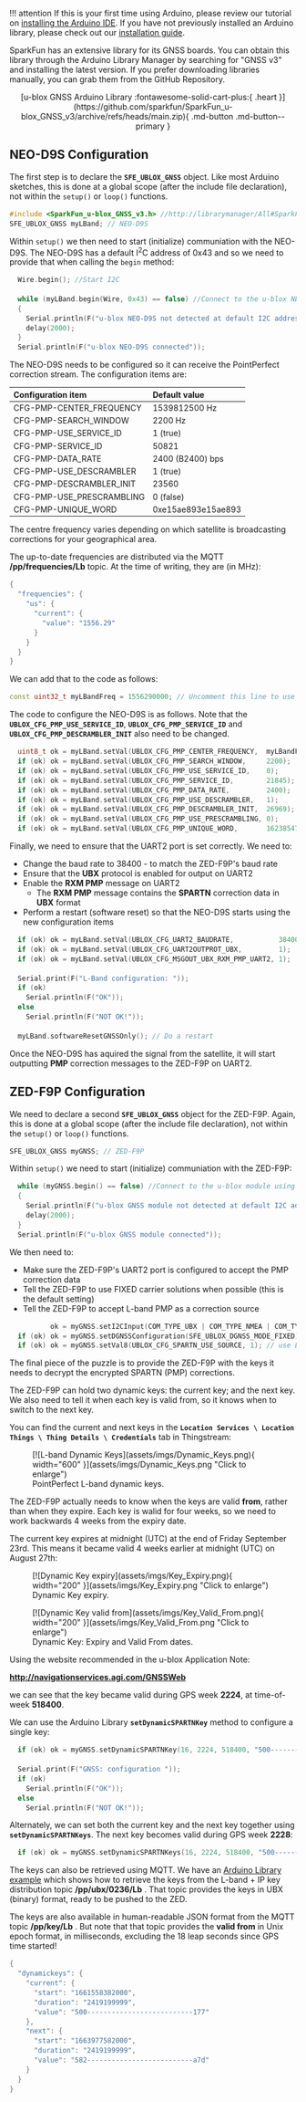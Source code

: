 
!!! attention
	If this is your first time using Arduino, please review our tutorial on [installing the Arduino IDE](https://learn.sparkfun.com/tutorials/installing-arduino-ide). If you have not previously installed an Arduino library, please check out our [installation guide](https://learn.sparkfun.com/tutorials/installing-an-arduino-library).


SparkFun has an extensive library for its GNSS boards. You can obtain this library through the Arduino Library Manager by searching for "GNSS v3" and installing the latest version. If you prefer downloading libraries manually, you can grab them from the GitHub Repository.

<center>
[u-blox GNSS Arduino Library :fontawesome-solid-cart-plus:{ .heart }](https://github.com/sparkfun/SparkFun_u-blox_GNSS_v3/archive/refs/heads/main.zip){ .md-button .md-button--primary }
</center>


## NEO-D9S Configuration

The first step is to declare the **`SFE_UBLOX_GNSS`** object. Like most Arduino sketches, this is done at a global scope (after the include file declaration), not within the ```setup()``` or ```loop()``` functions. 

```C++
#include <SparkFun_u-blox_GNSS_v3.h> //http://librarymanager/All#SparkFun_u-blox_GNSS_v3
SFE_UBLOX_GNSS myLBand; // NEO-D9S
```

Within ```setup()``` we then need to start (initialize) communiation with the NEO-D9S.
The NEO-D9S has a default I<sup>2</sup>C address of 0x43 and so we need to provide that when calling the ```begin``` method:

```C++
  Wire.begin(); //Start I2C

  while (myLBand.begin(Wire, 0x43) == false) //Connect to the u-blox NEO-D9S using Wire port. The D9S default I2C address is 0x43 (not 0x42)
  {
    Serial.println(F("u-blox NEO-D9S not detected at default I2C address. Please check wiring."));
    delay(2000);
  }
  Serial.println(F("u-blox NEO-D9S connected"));

```

The NEO-D9S needs to be configured so it can receive the PointPerfect correction stream. The configuration items are: 

| Configuration item | Default value |
| :----------------- | :---- |
| CFG-PMP-CENTER_FREQUENCY | 1539812500 Hz |
| CFG-PMP-SEARCH_WINDOW | 2200 Hz |
| CFG-PMP-USE_SERVICE_ID | 1 (true)|
| CFG-PMP-SERVICE_ID | 50821 |
| CFG-PMP-DATA_RATE | 2400 (B2400) bps |
| CFG-PMP-USE_DESCRAMBLER | 1 (true) |
| CFG-PMP-DESCRAMBLER_INIT | 23560 |
| CFG-PMP-USE_PRESCRAMBLING | 0 (false) |
| CFG-PMP-UNIQUE_WORD | 0xe15ae893e15ae893 |

The centre frequency varies depending on which satellite is broadcasting corrections for your geographical area.

The up-to-date frequencies are distributed via the MQTT **/pp/frequencies/Lb** topic. At the time of writing, they are (in MHz):

```C++
{
  "frequencies": {
    "us": {
      "current": {
        "value": "1556.29"
      }
    }
  }
}
```

We can add that to the code as follows:

```C++
const uint32_t myLBandFreq = 1556290000; // Uncomment this line to use the US SPARTN 1.8 service
```

The code to configure the NEO-D9S is as follows. Note that the **`UBLOX_CFG_PMP_USE_SERVICE_ID`**, **`UBLOX_CFG_PMP_SERVICE_ID`** and **`UBLOX_CFG_PMP_DESCRAMBLER_INIT`**
also need to be changed.

```C++
  uint8_t ok = myLBand.setVal(UBLOX_CFG_PMP_CENTER_FREQUENCY,  myLBandFreq); // Default 1539812500 Hz
  if (ok) ok = myLBand.setVal(UBLOX_CFG_PMP_SEARCH_WINDOW,     2200);        // Default 2200 Hz
  if (ok) ok = myLBand.setVal(UBLOX_CFG_PMP_USE_SERVICE_ID,    0);           // Default 1 
  if (ok) ok = myLBand.setVal(UBLOX_CFG_PMP_SERVICE_ID,        21845);       // Default 50821
  if (ok) ok = myLBand.setVal(UBLOX_CFG_PMP_DATA_RATE,         2400);        // Default 2400 bps
  if (ok) ok = myLBand.setVal(UBLOX_CFG_PMP_USE_DESCRAMBLER,   1);           // Default 1
  if (ok) ok = myLBand.setVal(UBLOX_CFG_PMP_DESCRAMBLER_INIT,  26969);       // Default 23560
  if (ok) ok = myLBand.setVal(UBLOX_CFG_PMP_USE_PRESCRAMBLING, 0);           // Default 0
  if (ok) ok = myLBand.setVal(UBLOX_CFG_PMP_UNIQUE_WORD,       16238547128276412563ull); // 0xE15AE893E15AE893
```

Finally, we need to ensure that the UART2 port is set correctly. We need to:

* Change the baud rate to 38400 - to match the ZED-F9P's baud rate
* Ensure that the **UBX** protocol is enabled for output on UART2
* Enable the **RXM PMP** message on UART2
    * The **RXM PMP** message contains the **SPARTN** correction data in **UBX** format
* Perform a restart (software reset) so that the NEO-D9S starts using the new configuration items

```C++
  if (ok) ok = myLBand.setVal(UBLOX_CFG_UART2_BAUDRATE,           38400); // match baudrate with ZED default
  if (ok) ok = myLBand.setVal(UBLOX_CFG_UART2OUTPROT_UBX,         1);     // Enable UBX output on UART2
  if (ok) ok = myLBand.setVal(UBLOX_CFG_MSGOUT_UBX_RXM_PMP_UART2, 1);     // Output UBX-RXM-PMP on UART2
  
  Serial.print(F("L-Band configuration: "));
  if (ok)
    Serial.println(F("OK"));
  else
    Serial.println(F("NOT OK!"));

  myLBand.softwareResetGNSSOnly(); // Do a restart
```

Once the NEO-D9S has aquired the signal from the satellite, it will start outputting **PMP** correction messages to the ZED-F9P on UART2.

## ZED-F9P Configuration

We need to declare a second **`SFE_UBLOX_GNSS`** object for the ZED-F9P. Again, this is done at a global scope (after the include file declaration), not within the ```setup()``` or ```loop()``` functions. 

```C++
SFE_UBLOX_GNSS myGNSS; // ZED-F9P
```

Within ```setup()``` we need to start (initialize) communiation with the ZED-F9P:

```C++
  while (myGNSS.begin() == false) //Connect to the u-blox module using Wire port and the default I2C address (0x42)
  {
    Serial.println(F("u-blox GNSS module not detected at default I2C address. Please check wiring."));
    delay(2000);
  }
  Serial.println(F("u-blox GNSS module connected"));
```

We then need to:

* Make sure the ZED-F9P's UART2 port is configured to accept the PMP correction data
* Tell the ZED-F9P to use FIXED carrier solutions when possible (this is the default setting)
* Tell the ZED-F9P to accept L-band PMP as a correction source

```C++
          ok = myGNSS.setI2CInput(COM_TYPE_UBX | COM_TYPE_NMEA | COM_TYPE_SPARTN); //Be sure SPARTN input is enabled
  if (ok) ok = myGNSS.setDGNSSConfiguration(SFE_UBLOX_DGNSS_MODE_FIXED); // Set the differential mode - ambiguities are fixed whenever possible
  if (ok) ok = myGNSS.setVal8(UBLOX_CFG_SPARTN_USE_SOURCE, 1); // use LBAND PMP message
```

The final piece of the puzzle is to provide the ZED-F9P with the keys it needs to decrypt the encrypted SPARTN (PMP) corrections.

The ZED-F9P can hold two dynamic keys: the current key; and the next key. We also need to tell it when each key is valid from, so it knows when to switch to the next key.

You can find the current and next keys in the **`Location Services \ Location Things \ Thing Details \ Credentials`** tab in Thingstream:

<figure markdown>
[![L-band Dynamic Keys](assets/imgs/Dynamic_Keys.png){ width="600" }](assets/imgs/Dynamic_Keys.png "Click to enlarge")
<figcaption markdown>
PointPerfect L-band dynamic keys.
</figcaption>
</figure>

The ZED-F9P actually needs to know when the keys are valid **from**, rather than when they expire. Each key is walid for four weeks, so we need to work backwards 4 weeks from the expiry date.

The current key expires at midnight (UTC) at the end of Friday September 23rd. This means it became valid 4 weeks earlier at midnight (UTC) on August 27th:

<figure markdown>
[![Dynamic Key expiry](assets/imgs/Key_Expiry.png){ width="200" }](assets/imgs/Key_Expiry.png "Click to enlarge")
<figcaption markdown>
Dynamic Key expiry.
</figcaption>
</figure>

<figure markdown>
[![Dynamic Key valid from](assets/imgs/Key_Valid_From.png){ width="200" }](assets/imgs/Key_Valid_From.png "Click to enlarge")
<figcaption markdown>
Dynamic Key: Expiry and Valid From dates.
</figcaption>
</figure>

Using the website recommended in the u-blox Application Note:

**http://navigationservices.agi.com/GNSSWeb**

we can see that the key became valid during GPS week **2224**, at time-of-week **518400**.

We can use the Arduino Library **`setDynamicSPARTNKey`** method to configure a single key:

```C++
  if (ok) ok = myGNSS.setDynamicSPARTNKey(16, 2224, 518400, "500--------------------------177");

  Serial.print(F("GNSS: configuration "));
  if (ok)
    Serial.println(F("OK"));
  else
    Serial.println(F("NOT OK!"));
```

Alternately, we can set both the current key and the next key together using **`setDynamicSPARTNKeys`**. The next key becomes valid during GPS week **2228**:

```C++
  if (ok) ok = myGNSS.setDynamicSPARTNKeys(16, 2224, 518400, "500--------------------------177", 16, 2228, 518400, "582--------------------------a7d");
```

The keys can also be retrieved using MQTT. We have an [Arduino Library example](https://github.com/sparkfun/SparkFun_u-blox_GNSS_v3/tree/main/examples/NEO-D9S_and_NEO-D9C/Example6_PMP_with_L-Band_Keys_via_MQTT)
which shows how to retrieve the keys from the L-band + IP key distribution topic **/pp/ubx/0236/Lb** . That topic provides the keys in UBX (binary) format, ready to be pushed to the ZED.

The keys are also available in human-readable JSON format from the MQTT topic **/pp/key/Lb** . But note that that topic provides the **valid from** in Unix epoch format,
in milliseconds, excluding the 18 leap seconds since GPS time started!

```C++
{
  "dynamickeys": {
    "current": {
      "start": "1661558382000",
      "duration": "2419199999",
      "value": "500--------------------------177"
    },
    "next": {
      "start": "1663977582000",
      "duration": "2419199999",
      "value": "582--------------------------a7d"
    }
  }
}
```
